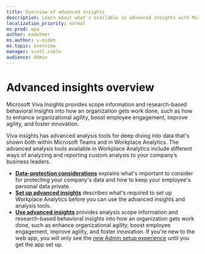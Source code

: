 ```yaml
---
title: Overview of advanced insights
description: Learn about what's available in advanced insights with Microsoft Viva Insights
localization_priority: normal 
ms.prod: wpa
author: madehmer
ms.author: v-mideh
ms.topic: overview
manager: scott.ruble
audience: Admin
---
```


# Advanced insights overview

Microsoft Viva Insights provides scope information and research-based behavioral insights into how an organization gets work done, such as how to enhance organizational agility, boost employee engagement, improve agility, and foster innovation.

Viva insights has advanced analysis tools for deep diving into data that's shown both within Microsoft Teams and in Workplace Analytics. The advanced analysis tools available in Workplace Analytics include different ways of analyzing and reporting custom analysis to your company’s business leaders.

* [**Data-protection considerations**](./privacy/data-protection-considerations.md) explains what's important to consider for protecting your company's data and how to keep your employee's personal data private.
* [**Set up advanced insights**](./setup/set-up-workplace-analytics.md) describes what's required to set up Workplace Analytics before you can use the advanced insights and analysis tools.
* [**Use advanced insights**](./overview/get-started.md) provides analysis scope information and research-based behavioral insights into how an organization gets work done, such as enhance organizational agility, boost employee engagement, improve agility, and foster innovation. If you're new to the web app, you will only see the [new Admin setup experience](./setup/Set-up-Workplace-Analytics.md) until you get the app set up.
